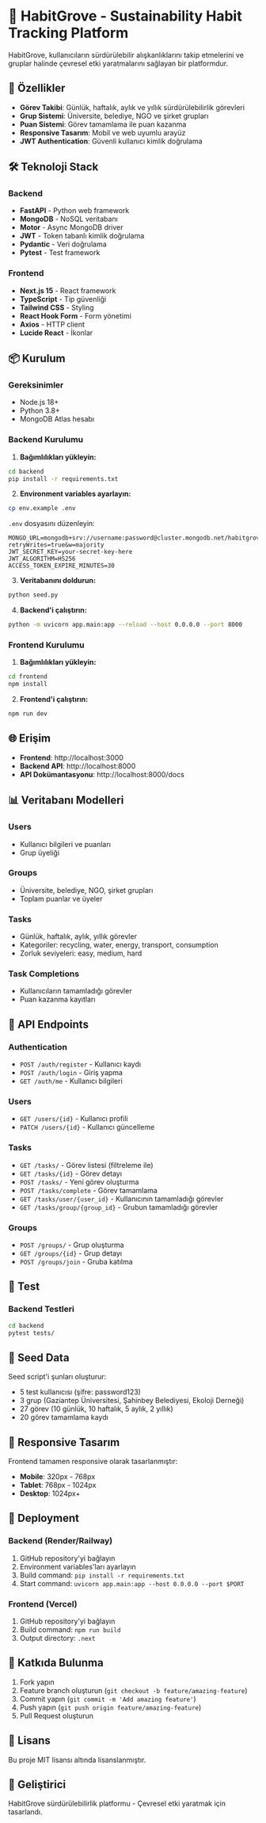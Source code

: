 # 🌿 HabitGrove - Sustainability Habit Tracking Platform

HabitGrove, kullanıcıların sürdürülebilir alışkanlıklarını takip etmelerini ve gruplar halinde çevresel etki yaratmalarını sağlayan bir platformdur.

## 🚀 Özellikler

- **Görev Takibi**: Günlük, haftalık, aylık ve yıllık sürdürülebilirlik görevleri
- **Grup Sistemi**: Üniversite, belediye, NGO ve şirket grupları
- **Puan Sistemi**: Görev tamamlama ile puan kazanma
- **Responsive Tasarım**: Mobil ve web uyumlu arayüz
- **JWT Authentication**: Güvenli kullanıcı kimlik doğrulama

## 🛠️ Teknoloji Stack

### Backend
- **FastAPI** - Python web framework
- **MongoDB** - NoSQL veritabanı
- **Motor** - Async MongoDB driver
- **JWT** - Token tabanlı kimlik doğrulama
- **Pydantic** - Veri doğrulama
- **Pytest** - Test framework

### Frontend
- **Next.js 15** - React framework
- **TypeScript** - Tip güvenliği
- **Tailwind CSS** - Styling
- **React Hook Form** - Form yönetimi
- **Axios** - HTTP client
- **Lucide React** - İkonlar

## 📦 Kurulum

### Gereksinimler
- Node.js 18+
- Python 3.8+
- MongoDB Atlas hesabı

### Backend Kurulumu

1. **Bağımlılıkları yükleyin:**
```bash
cd backend
pip install -r requirements.txt
```

2. **Environment variables ayarlayın:**
```bash
cp env.example .env
```

`.env` dosyasını düzenleyin:
```env
MONGO_URL=mongodb+srv://username:password@cluster.mongodb.net/habitgrove?retryWrites=true&w=majority
JWT_SECRET_KEY=your-secret-key-here
JWT_ALGORITHM=HS256
ACCESS_TOKEN_EXPIRE_MINUTES=30
```

3. **Veritabanını doldurun:**
```bash
python seed.py
```

4. **Backend'i çalıştırın:**
```bash
python -m uvicorn app.main:app --reload --host 0.0.0.0 --port 8000
```

### Frontend Kurulumu

1. **Bağımlılıkları yükleyin:**
```bash
cd frontend
npm install
```

2. **Frontend'i çalıştırın:**
```bash
npm run dev
```

## 🌐 Erişim

- **Frontend**: http://localhost:3000
- **Backend API**: http://localhost:8000
- **API Dokümantasyonu**: http://localhost:8000/docs

## 📊 Veritabanı Modelleri

### Users
- Kullanıcı bilgileri ve puanları
- Grup üyeliği

### Groups
- Üniversite, belediye, NGO, şirket grupları
- Toplam puanlar ve üyeler

### Tasks
- Günlük, haftalık, aylık, yıllık görevler
- Kategoriler: recycling, water, energy, transport, consumption
- Zorluk seviyeleri: easy, medium, hard

### Task Completions
- Kullanıcıların tamamladığı görevler
- Puan kazanma kayıtları

## 🔐 API Endpoints

### Authentication
- `POST /auth/register` - Kullanıcı kaydı
- `POST /auth/login` - Giriş yapma
- `GET /auth/me` - Kullanıcı bilgileri

### Users
- `GET /users/{id}` - Kullanıcı profili
- `PATCH /users/{id}` - Kullanıcı güncelleme

### Tasks
- `GET /tasks/` - Görev listesi (filtreleme ile)
- `GET /tasks/{id}` - Görev detayı
- `POST /tasks/` - Yeni görev oluşturma
- `POST /tasks/complete` - Görev tamamlama
- `GET /tasks/user/{user_id}` - Kullanıcının tamamladığı görevler
- `GET /tasks/group/{group_id}` - Grubun tamamladığı görevler

### Groups
- `POST /groups/` - Grup oluşturma
- `GET /groups/{id}` - Grup detayı
- `POST /groups/join` - Gruba katılma

## 🧪 Test

### Backend Testleri
```bash
cd backend
pytest tests/
```

## 🌱 Seed Data

Seed script'i şunları oluşturur:
- 5 test kullanıcısı (şifre: password123)
- 3 grup (Gaziantep Üniversitesi, Şahinbey Belediyesi, Ekoloji Derneği)
- 27 görev (10 günlük, 10 haftalık, 5 aylık, 2 yıllık)
- 20 görev tamamlama kaydı

## 📱 Responsive Tasarım

Frontend tamamen responsive olarak tasarlanmıştır:
- **Mobile**: 320px - 768px
- **Tablet**: 768px - 1024px
- **Desktop**: 1024px+

## 🚀 Deployment

### Backend (Render/Railway)
1. GitHub repository'yi bağlayın
2. Environment variables'ları ayarlayın
3. Build command: `pip install -r requirements.txt`
4. Start command: `uvicorn app.main:app --host 0.0.0.0 --port $PORT`

### Frontend (Vercel)
1. GitHub repository'yi bağlayın
2. Build command: `npm run build`
3. Output directory: `.next`

## 🤝 Katkıda Bulunma

1. Fork yapın
2. Feature branch oluşturun (`git checkout -b feature/amazing-feature`)
3. Commit yapın (`git commit -m 'Add amazing feature'`)
4. Push yapın (`git push origin feature/amazing-feature`)
5. Pull Request oluşturun

## 📄 Lisans

Bu proje MIT lisansı altında lisanslanmıştır.

## 👥 Geliştirici

HabitGrove sürdürülebilirlik platformu - Çevresel etki yaratmak için tasarlandı. 
